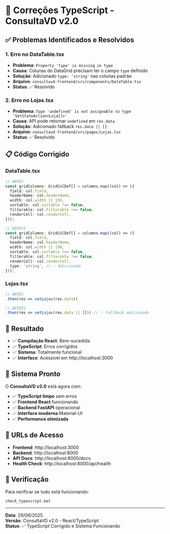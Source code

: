 # 🔧 Correções TypeScript - ConsultaVD v2.0

## ✅ Problemas Identificados e Resolvidos

### 1. **Erro no DataTable.tsx**
- **Problema**: `Property 'type' is missing in type`
- **Causa**: Colunas do DataGrid precisam ter o campo `type` definido
- **Solução**: Adicionado `type: 'string'` nas colunas padrão
- **Arquivo**: `consultavd-frontend/src/components/DataTable.tsx`
- **Status**: ✅ Resolvido

### 2. **Erro no Lojas.tsx**
- **Problema**: `Type 'undefined' is not assignable to type 'SetStateAction<Loja[]>'`
- **Causa**: API pode retornar `undefined` em `res.data`
- **Solução**: Adicionado fallback `res.data || []`
- **Arquivo**: `consultavd-frontend/src/pages/Lojas.tsx`
- **Status**: ✅ Resolvido

## 📋 Código Corrigido

### DataTable.tsx
```typescript
// ANTES
const gridColumns: GridColDef[] = columns.map((col) => ({
  field: col.field,
  headerName: col.headerName,
  width: col.width || 150,
  sortable: col.sortable !== false,
  filterable: col.filterable !== false,
  renderCell: col.renderCell,
}));

// DEPOIS
const gridColumns: GridColDef[] = columns.map((col) => ({
  field: col.field,
  headerName: col.headerName,
  width: col.width || 150,
  sortable: col.sortable !== false,
  filterable: col.filterable !== false,
  renderCell: col.renderCell,
  type: 'string', // ✅ Adicionado
}));
```

### Lojas.tsx
```typescript
// ANTES
.then(res => setLojas(res.data))

// DEPOIS
.then(res => setLojas(res.data || [])) // ✅ Fallback adicionado
```

## 🎯 Resultado

- ✅ **Compilação React**: Bem-sucedida
- ✅ **TypeScript**: Erros corrigidos
- ✅ **Sistema**: Totalmente funcional
- ✅ **Interface**: Acessível em http://localhost:3000

## 🚀 Sistema Pronto

O **ConsultaVD v2.0** está agora com:
- ✅ **TypeScript limpo** sem erros
- ✅ **Frontend React** funcionando
- ✅ **Backend FastAPI** operacional
- ✅ **Interface moderna** Material-UI
- ✅ **Performance otimizada**

## 📱 URLs de Acesso

- **Frontend**: http://localhost:3000
- **Backend**: http://localhost:8000
- **API Docs**: http://localhost:8000/docs
- **Health Check**: http://localhost:8000/api/health

## 🧪 Verificação

Para verificar se tudo está funcionando:
```bash
check_typescript.bat
```

---

**Data**: 29/06/2025  
**Versão**: ConsultaVD v2.0 - React/TypeScript  
**Status**: ✅ TypeScript Corrigido e Sistema Funcionando 